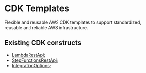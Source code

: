 # CDK Templates

Flexible and reusable AWS CDK templates to support standardized, reusable and reliable AWS infrastructure.

## Existing CDK constructs

- [LambdaRestApi](https://docs.aws.amazon.com/cdk/api/v2/docs/aws-cdk-lib.aws_apigateway-readme.html#aws-lambda-backed-apis);
- [StepFunctionsRestApi](https://docs.aws.amazon.com/cdk/api/v2/docs/aws-cdk-lib.aws_apigateway-readme.html#aws-stepfunctions-backed-apis);
- [IntegrationOptions](https://docs.aws.amazon.com/cdk/api/v2/docs/aws-cdk-lib.aws_apigateway-readme.html#integration-targets);
